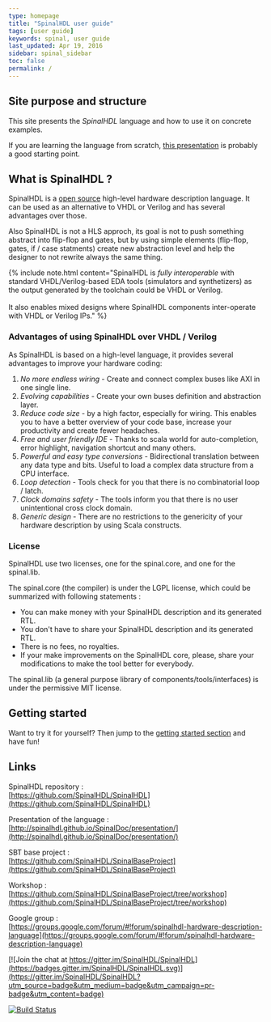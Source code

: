```yaml
---
type: homepage
title: "SpinalHDL user guide"
tags: [user guide]
keywords: spinal, user guide
last_updated: Apr 19, 2016
sidebar: spinal_sidebar
toc: false
permalink: /
---
```


## Site purpose and structure
This site presents the *SpinalHDL* language and how to use it on concrete examples.

If you are learning the language from scratch, [this presentation](/SpinalDoc/presentation/) is probably a good starting point.

## What is SpinalHDL ?
SpinalHDL is a [open source](https://github.com/SpinalHDL/SpinalHDL) high-level hardware description language. It can be used as an alternative to VHDL or Verilog and has several advantages over those.

Also SpinalHDL is not a HLS approch, its goal is not to push something abstract into flip-flop and gates, but by using simple elements (flip-flop, gates, if / case statments) create new abstraction level and help the designer to not rewrite always the same thing.

{% include note.html content="SpinalHDL is *fully interoperable* with standard VHDL/Verilog-based EDA tools (simulators and synthetizers) as the output generated by the toolchain could be VHDL or Verilog. <br/><br/>It also enables mixed designs where SpinalHDL components inter-operate with VHDL or Verilog IPs." %}

### Advantages of using SpinalHDL over VHDL / Verilog
As SpinalHDL is based on a high-level language, it provides several advantages to improve your hardware coding:

1. *No more endless wiring* - Create and connect complex buses like AXI in one single line.
1. *Evolving capabilities* - Create your own buses definition and abstraction layer.
1. *Reduce code size* - by a high factor, especially for wiring. This enables you to have a better overview of your code base, increase your productivity and create fewer headaches.
1. *Free and user friendly IDE* - Thanks to scala world for auto-completion, error highlight, navigation shortcut and many others.
1. *Powerful and easy type conversions* - Bidirectional translation between any data type and bits. Useful to load a complex data structure from a CPU interface.
1. *Loop detection* - Tools check for you that there is no combinatorial loop / latch.
1. *Clock domains safety* - The tools inform you that there is no user unintentional cross clock domain.
1. *Generic design* - There are no restrictions to the genericity of your hardware description by using Scala constructs.

### License
SpinalHDL use two licenses, one for the spinal.core, and one for the spinal.lib.

The spinal.core (the compiler) is under the LGPL license, which could be summarized with following statements :

- You can make money with your SpinalHDL description and its generated RTL.
- You don't have to share your SpinalHDL description and its generated RTL.
- There is no fees, no royalties.
- If your make improvements on the SpinalHDL core, please, share your modifications to make the tool better for everybody.

The spinal.lib (a general purpose library of components/tools/interfaces) is under the permissive MIT license.

## Getting started
Want to try it for yourself? Then jump to the [getting started section](/SpinalDoc/spinal_getting_started) and have fun!

## Links
SpinalHDL repository :                     <br> [https://github.com/SpinalHDL/SpinalHDL](https://github.com/SpinalHDL/SpinalHDL)

Presentation of the language :   <br> [http://spinalhdl.github.io/SpinalDoc/presentation/](http://spinalhdl.github.io/SpinalDoc/presentation/)

SBT base project :               <br> [https://github.com/SpinalHDL/SpinalBaseProject](https://github.com/SpinalHDL/SpinalBaseProject)

Workshop :                       <br> [https://github.com/SpinalHDL/SpinalBaseProject/tree/workshop](https://github.com/SpinalHDL/SpinalBaseProject/tree/workshop)

Google group :                   <br> [https://groups.google.com/forum/#!forum/spinalhdl-hardware-description-language](https://groups.google.com/forum/#!forum/spinalhdl-hardware-description-language)

[![Join the chat at https://gitter.im/SpinalHDL/SpinalHDL](https://badges.gitter.im/SpinalHDL/SpinalHDL.svg)](https://gitter.im/SpinalHDL/SpinalHDL?utm_source=badge&utm_medium=badge&utm_campaign=pr-badge&utm_content=badge)

[![Build Status](https://travis-ci.org/SpinalHDL/SpinalHDL.svg?branch=master)](https://travis-ci.org/SpinalHDL/SpinalHDL)
